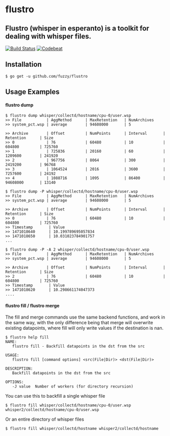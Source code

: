 
# flustro
Flustro (whisper in esperanto) is a toolkit for dealing with whisper files.
---
[![Build Status](https://travis-ci.org/fuzzy/flustro.svg)](https://travis-ci.org/fuzzy/flustro) [![Codebeat](https://codebeat.co/badges/06369d13-abb0-4e16-946b-f13c242bd88c)](https://codebeat.co/a/fuzzy-wombat-iii/projects/flustro-master)

## Installation
```
$ go get -u github.com/fuzzy/flustro
```

## Usage Examples

#### flustro dump
```
$ flustro dump whisper/collectd/hostname/cpu-0/user.wsp
>> File           | AggMethod      | MaxRetention   | NumArchives                                                  
>> system_pct.wsp | average        | 94608000       | 5                                                            

>> Archive        | Offset         | NumPoints      | Interval       | Retention      | Size                       
>> 0              | 76             | 60480          | 10             | 604800         | 725760                     
>> 1              | 725836         | 20160          | 60             | 1209600        | 241920                     
>> 2              | 967756         | 8064           | 300            | 2419200        | 96768                      
>> 3              | 1064524        | 2016           | 3600           | 7257600        | 24192                      
>> 4              | 1088716        | 1095           | 86400          | 94608000       | 13140

$ flustro dump -P whisper/collectd/hostname/cpu-0/user.wsp
>> File           | AggMethod      | MaxRetention   | NumArchives                                                  
>> system_pct.wsp | average        | 94608000       | 5                                                            

>> Archive        | Offset         | NumPoints      | Interval       | Retention      | Size                       
>> 0              | 76             | 60480          | 10             | 604800         | 725760                     
>> Timestamp       | Value                                                                                         
>> 1471018640      | 10.199789695057834                                                                            
>> 1471018650      | 10.031023784901757
...

$ flustro dump -P -A 2 whisper/collectd/hostname/cpu-0/user.wsp
>> File           | AggMethod      | MaxRetention   | NumArchives                                                  
>> system_pct.wsp | average        | 94608000       | 5                                                            

>> Archive        | Offset         | NumPoints      | Interval       | Retention      | Size                       
>> 2              | 76             | 60480          | 10             | 604800         | 725760                     
>> Timestamp       | Value                                                                                         
>> 1471018620      | 10.298661174047373                                                                            
....
```

#### flustro fill / flustro merge

The fill and merge commands use the same backend functions, and work in the same way, with the only difference
being that merge will overwrite existing datapoints, where fill will only write values if the destination is nan.

```
$ flustro help fill
NAME:
   flustro fill - Backfill datapoints in the dst from the src

USAGE:
   flustro fill [command options] <src(File|Dir)> <dst(File|Dir)>

DESCRIPTION:
   Backfill datapoints in the dst from the src

OPTIONS:
   -J value  Number of workers (for directory recursion) 
```

You can use this to backfill a single whisper file

```
$ flustro fill whisper/collectd/hostname/cpu-0/user.wsp whisper2/collectd/hostname/cpu-0/user.wsp
```

Or an entire directory of whisper files
```
$ flustro fill whisper/collectd/hostname whisper2/collectd/hostname
```
